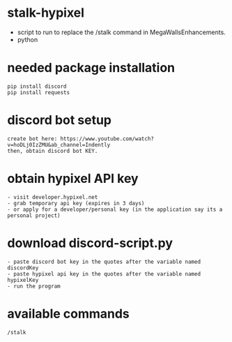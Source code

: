 # stalk-hypixel
- script to run to replace the /stalk command in MegaWallsEnhancements.
- python

# needed package installation
```
pip install discord
pip install requests
```
# discord bot setup
```
create bot here: https://www.youtube.com/watch?v=hoDLj0IzZMU&ab_channel=Indently
then, obtain discord bot KEY.
```
# obtain hypixel API key
```
- visit developer.hypixel.net
- grab temporary api key (expires in 3 days)
- or apply for a developer/personal key (in the application say its a personal project)
```
# download discord-script.py
```
- paste discord bot key in the quotes after the variable named discordKey
- paste hypixel api key in the quotes after the variable named hypixelKey
- run the program
```
# available commands 
```
/stalk
```
